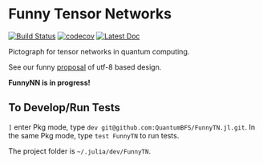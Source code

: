 # Funny Tensor Networks
[![Build Status](https://travis-ci.com/QuantumBFS/FunnyTN.jl.svg?branch=master)](https://travis-ci.com/QuantumBFS/FunnyTN.jl)
[![codecov](https://codecov.io/gh/QuantumBFS/FunnyTN.jl/branch/master/graph/badge.svg)](https://codecov.io/gh/QuantumBFS/FunnyTN.jl)
[![Latest Doc](https://img.shields.io/badge/docs-latest-blue.svg)](https://QuantumBFS.github.io/FunnyTN.jl/latest)

Pictograph for tensor networks in quantum computing.

See our funny [proposal](docs/src/dev/proposal.md) of utf-8 based design.

**FunnyNN is in progress!**

## To Develop/Run Tests
`]` enter Pkg mode, type `dev git@github.com:QuantumBFS/FunnyTN.jl.git`.
In the same Pkg mode, type `test FunnyTN` to run tests.

The project folder is `~/.julia/dev/FunnyTN`.
